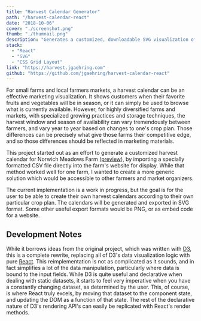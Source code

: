 ```yaml
---
title: "Harvest Calendar Generator"
path: "/harvest-calendar-react"
date: "2018-10-06"
cover: "./screenshot.png"
thumb: "./thumnail.png"
description: "Generates a customized, downloadable SVG visualization of when crops will be available for a specific farm."
stack: 
  - "React"
  - "SVG"
  - "CSS Grid Layout"
link: "https://harvest.jgaehring.com"
github: "https://github.com/jgaehring/harvest-calendar-react"
---
```


For small farms and local farmers markets, a harvest calendar can be an effective marketing visualization. It shows customers when their favorite fruits and vegetables will be in season, or it can simply be used to browse what is currently available. However, for highly diversified farms and markets, with specialized growing practices and storage techniques, the harvest window and season of availability can vary tremendously between farmers, and vary year to year based on changes to one's crop plan. Those differences can be precisely what give those farms their competitive edge, and so those differences should be reflected in marketing materials.

This project started out as an effort to generate a customized harvest calendar for Norwich Meadows Farm ([preview](https://jgaehring.com/harvest-calendar)), by importing a specially formatted CSV file directly into the farm's website for display. While that method worked well for one farm, I wanted to create a more generic solution which would be accessible to other farmers and market organizers.

The current implementation is a work in progress, but the goal is for the user to be able to create their own harvest calendars according to their own particular crop plan. The calendars will be generated and exported in SVG format. Some other useful export formats would be PNG, or as embed code for a website.

## Development Notes
While it borrows ideas from the original project, which was written with [D3](https://d3js.org/), this is a complete rewrite, replacing all of D3's data visualization logic with pure [React](https://reactjs.org/). This reimplementation is not as complicated as it sounds, and in fact simplifies a lot of the data manipulation, particularly where data is bound to the input fields. While D3 is quite useful and declarative when dealing with static datasets, it starts to feel very imperative when you have a constantly changing dataset, as determined by the user. This, of course, is where React truly excels, by moving that dataset to the component state, and updating the DOM as a function of that state. The rest of the declarative nature of D3's rendering API's can easily be replicated with React's render methods.